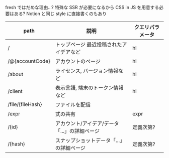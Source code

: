 fresh ではだめな理由...? 特殊な SSR が必要になるから CSS in JS
を用意する必要はある? Notion と同じ style に直接書くのもあり

| path             | 説明                                          | クエリパラメータ |
| ---------------- | --------------------------------------------- | ---------------- |
| /                | トップページ 最近投稿されたアイデアなど       | hl               |
| /@{accountCode}           | アカウントのページ                | hl               |
| /about           | ライセンス, バージョン情報など                | hl               |
| /client          | 表示言語, 端末のトークン情報など              | hl               |
| /file/{fileHash} | ファイルを配信                                |                  |
| /expr            | 式の共有                                      | expr             |
| /{id}            | アカウント/アイデア/データ「...」の詳細ページ | 定義次第?        |
| /{hash}          | スナップショットデータ「...」の詳細ページ     | 定義次第?        |
